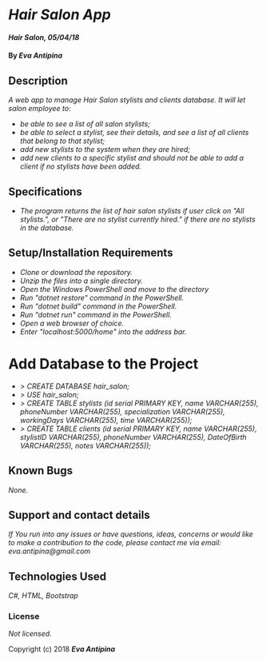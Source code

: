 # _Hair Salon App_

#### _Hair Salon, 05/04/18_

#### By _**Eva Antipina**_

## Description

_A web app to manage Hair Salon stylists and clients database._
_It will let salon employee to:_
* _be able to see a list of all salon stylists;_  
* _be able to select a stylist, see their details, and see a list of all clients that belong to that stylist;_
* _add new stylists to the system when they are hired;_
* _add new clients to a specific stylist and should not be able to add a client if no stylists have been added._

## Specifications

* _The program returns the list of hair salon stylists if user click on "All stylists.", or "There are no stylist currently hired." if there are no stylists in the database._


## Setup/Installation Requirements

* _Clone or download the repository._
* _Unzip the files into a single directory._
* _Open the Windows PowerShell and move to the directory_
* _Run "dotnet restore" command in the PowerShell._
* _Run "dotnet build" command in the PowerShell._
* _Run "dotnet run" command in the PowerShell._
* _Open a web browser of choice._
* _Enter "localhost:5000/home" into the address bar._

# Add Database to the Project

* _> CREATE DATABASE hair_salon;_
* _> USE hair_salon;_
* _> CREATE TABLE stylists (id serial PRIMARY KEY, name VARCHAR(255), phoneNumber VARCHAR(255), specialization VARCHAR(255), workingDays VARCHAR(255), time VARCHAR(255));_
* _> CREATE TABLE clients (id serial PRIMARY KEY, name VARCHAR(255), stylistID VARCHAR(255), phoneNumber VARCHAR(255), DateOfBirth VARCHAR(255), notes VARCHAR(255));_

## Known Bugs

_None._

## Support and contact details

_If You run into any issues or have questions, ideas, concerns or would like to make a contribution to the code, please contact me via email: eva.antipina@gmail.com_

## Technologies Used

_C#, HTML, Bootstrap_

### License

*Not licensed.*

Copyright (c) 2018 **_Eva Antipina_**
